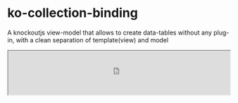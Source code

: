 ko-collection-binding
=====================

A knockoutjs view-model that allows to create data-tables without any plug-in, with a clean separation of template(view) and model

<iframe style="width: 100%; height: 100px" src="http://fiddle.jshell.net/chiccodoro/gAkf4/show/"></iframe>
